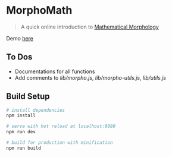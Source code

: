 # MorphoMath

> A quick online introduction to [Mathematical Morphology](https://en.wikipedia.org/wiki/Mathematical_morphology)

Demo [here](http://perso.ensta-paristech.fr/~daoud/morpho-math/)

## To Dos
- Documentations for all functions
- Add comments to *lib/morpho.js*, *lib/morpho-utils.js*, *lib/utils.js*

## Build Setup

``` bash
# install dependencies
npm install

# serve with hot reload at localhost:8080
npm run dev

# build for production with minification
npm run build
```
